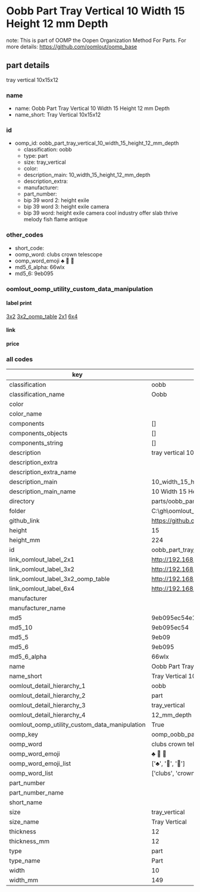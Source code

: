 # Oobb Part Tray Vertical 10 Width 15 Height 12 mm Depth  

note: This is part of OOMP the Oopen Organization Method For Parts. For more details: https://github.com/oomlout/oomp_base

##  part details
  



tray vertical 10x15x12



### name
* name: Oobb Part Tray Vertical 10 Width 15 Height 12 mm Depth
* name_short: Tray Vertical 10x15x12 
### id
* oomp_id: oobb_part_tray_vertical_10_width_15_height_12_mm_depth
  * classification: oobb
  * type: part
  * size: tray_vertical
  * color: 
  * description_main: 10_width_15_height_12_mm_depth
  * description_extra: 
  * manufacturer: 
  * part_number: 
  * bip 39 word 2: height exile
  * bip 39 word 3: height exile camera
  * bip 39 word: height exile camera cool industry offer slab thrive melody fish flame antique

### other_codes
* short_code: 
* oomp_word: clubs crown telescope
* oomp_word_emoji :clubs: :crown: :telescope:
* md5_6_alpha: 66wlx
* md5_6: 9eb095






### oomlout_oomp_utility_custom_data_manipulation
#### label print
[3x2](http://192.168.1.245:1112/?label=oomp%2066wlx)
[3x2_oomp_table](http://192.168.1.108:1112/?label=oomp%2066wlx)
[2x1](http://192.168.1.242:1112/?label=oomp%2066wlx)
[6x4](http://192.168.1.55:1112/?label=oomp%2066wlx)    

#### link

                              

#### price







### all codes 
| key | value |  
| --- | --- |  
| classification | oobb |  
| classification_name | Oobb |  
| color |  |  
| color_name |  |  
| components | [] |  
| components_objects | [] |  
| components_string | [] |  
| description | tray vertical 10x15x12 |  
| description_extra |  |  
| description_extra_name |  |  
| description_main | 10_width_15_height_12_mm_depth |  
| description_main_name | 10 Width 15 Height 12 mm Depth |  
| directory | parts/oobb_part_tray_vertical_10_width_15_height_12_mm_depth |  
| folder | C:\gh\oomlout_oobb_version_4_generated_parts\parts\oobb_part_tray_vertical_10_width_15_height_12_mm_depth |  
| github_link | https://github.com/oomlout/oomlout_oomp_part_src/tree/main/parts/oobb_part_tray_vertical_10_width_15_height_12_mm_depth |  
| height | 15 |  
| height_mm | 224 |  
| id | oobb_part_tray_vertical_10_width_15_height_12_mm_depth |  
| link_oomlout_label_2x1 | http://192.168.1.242:1112/?label=oomp%2066wlx |  
| link_oomlout_label_3x2 | http://192.168.1.245:1112/?label=oomp%2066wlx |  
| link_oomlout_label_3x2_oomp_table | http://192.168.1.108:1112/?label=oomp%2066wlx |  
| link_oomlout_label_6x4 | http://192.168.1.55:1112/?label=oomp%2066wlx |  
| manufacturer |  |  
| manufacturer_name |  |  
| md5 | 9eb095ec54e1395e65b992fc4153eb55 |  
| md5_10 | 9eb095ec54 |  
| md5_5 | 9eb09 |  
| md5_6 | 9eb095 |  
| md5_6_alpha | 66wlx |  
| name | Oobb Part Tray Vertical 10 Width 15 Height 12 mm Depth |  
| name_short | Tray Vertical 10x15x12  |  
| oomlout_detail_hierarchy_1 | oobb |  
| oomlout_detail_hierarchy_2 | part |  
| oomlout_detail_hierarchy_3 | tray_vertical |  
| oomlout_detail_hierarchy_4 | 12_mm_depth |  
| oomlout_oomp_utility_custom_data_manipulation | True |  
| oomp_key | oomp_oobb_part_tray_vertical_10_width_15_height_12_mm_depth |  
| oomp_word | clubs crown telescope |  
| oomp_word_emoji | :clubs: :crown: :telescope: |  
| oomp_word_emoji_list | [':clubs:', ':crown:', ':telescope:'] |  
| oomp_word_list | ['clubs', 'crown', 'telescope'] |  
| part_number |  |  
| part_number_name |  |  
| short_name |  |  
| size | tray_vertical |  
| size_name | Tray Vertical |  
| thickness | 12 |  
| thickness_mm | 12 |  
| type | part |  
| type_name | Part |  
| width | 10 |  
| width_mm | 149 |  
